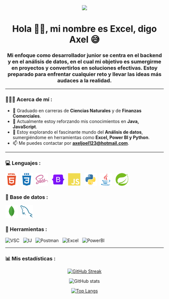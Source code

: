 <div id="header" align="center">
  <img src="https://media.giphy.com/media/v1.Y2lkPTc5MGI3NjExZWExNGY2YjNiY2M1NDI4Y2M0YWM3ZjIxZTM2MjQzNGFjNjA4YmRhYyZlcD12MV9pbnRlcm5hbF9naWZzX2dpZklkJmN0PWc/3oKIPEqDGUULpEU0aQ/giphy.gif" width="230px"/>
  <h1 align="center">Hola 🤝🏼, mi nombre es Excel, digo Axel 😅</h1>
  <h3 align="center">Mi enfoque como desarrollador junior se centra en el backend y en el análisis de datos, en el cual mi objetivo es sumergirme en proyectos y convertirlos en soluciones efectivas. Estoy preparado para enfrentar cualquier reto y llevar las ideas más audaces a la realidad.</h3>
</div>

---

### 👨🏽‍💻 Acerca de mí :

- 🔭 Graduado en carreras de **Ciencias Naturales** y de **Finanzas Comerciales**.
- 🌱 Actualmente estoy reforzando mis conocimientos en **Java, JavaScript**.
- 🔰 Estoy explorando el fascinante mundo del **Análisis de datos**, sumergiéndome en herramientas como **Excel, Power BI y Python**.
- 📫 Me puedes contactar por **axeljoel123@hotmail.com**.

---

<div align="left">
<h3>💻 Lenguajes :</h3>
    <div>
        <img src="https://github.com/devicons/devicon/blob/master/icons/html5/html5-plain-wordmark.svg" title="HTML5" alt="HTML" width="40" height="40"/>&nbsp;
        <img src="https://github.com/devicons/devicon/blob/master/icons/css3/css3-plain-wordmark.svg" title="CSS3" alt="CSS" width="40" height="40"/>&nbsp;
        <img src="https://github.com/devicons/devicon/blob/master/icons/sass/sass-original.svg" title="SASS" alt="SASS" width="40" height="40"/>&nbsp;&nbsp;
        <img src="https://github.com/devicons/devicon/blob/master/icons/bootstrap/bootstrap-original.svg" title="BT" alt="BT" width="40" height="40"/>&nbsp;&nbsp;
        <img src="https://github.com/devicons/devicon/blob/master/icons/javascript/javascript-plain.svg" title="JS" alt="Javascript" width="40" height="40"/>&nbsp;&nbsp;
        <img src="https://github.com/devicons/devicon/blob/master/icons/python/python-original.svg" title="PY" alt="Python" width="40" height="40"/>&nbsp;
        <img src="https://github.com/devicons/devicon/blob/master/icons/java/java-original.svg" title="Java" alt="Java" width="40" height="40"/>&nbsp;&nbsp;
        <img src="https://github.com/devicons/devicon/blob/master/icons/spring/spring-original.svg" title="Spring" alt="Springboot" width="40" height="40"/>&nbsp;&nbsp;
    </div>
</div>

<div align="left">
<h3>💾 Base de datos :</h3>
    <div>
      <img src="https://github.com/devicons/devicon/blob/master/icons/mongodb/mongodb-original.svg" title="MongoDB" alt="MongoDB" width="40" height="40"/>&nbsp;
       <img src="https://github.com/devicons/devicon/blob/master/icons/mysql/mysql-original.svg" title="SQL" alt="SQL" width="40" height="40"/>&nbsp;
    </div>
</div>

<div align="left">
<h3>🔨 Herramientas :</h3>
    <div>
      <img src="https://upload.wikimedia.org/wikipedia/commons/9/9a/Visual_Studio_Code_1.35_icon.svg" title="VSC" alt="VSC" width="40" height="40"/>&nbsp;&nbsp;
         <img src="https://upload.wikimedia.org/wikipedia/commons/9/9c/IntelliJ_IDEA_Icon.svg" title="IJ" alt="IJ" width="40" height="40"/>&nbsp;&nbsp;
        <img src="https://www.vectorlogo.zone/logos/getpostman/getpostman-icon.svg" title="Postman" alt="Postman" width="40" height="40"/>&nbsp;&nbsp;
        <img src="https://upload.wikimedia.org/wikipedia/commons/3/34/Microsoft_Office_Excel_%282019%E2%80%93present%29.svg" title="Excel" alt="Excel" width="40" height="40"/>&nbsp;&nbsp;
        <img src="https://github.com/microsoft/PowerBI-Icons/blob/main/SVG/Power-BI.svg" title="PowerBI" alt="PowerBI" width="40" height="40"/>&nbsp;&nbsp;
    </div>
</div>

---

### 📊 Mis estadísticas :
<div align="center">

[![GitHub Streak](http://github-readme-streak-stats.herokuapp.com?user=AxelSarmientoR&theme=transparent&border_radius=23&locale=es&date_format=j%20M%5B%20Y%5D&card_width=500)](https://git.io/streak-stats)
  
![GitHub stats](https://github-readme-stats.vercel.app/api?username=AxelSarmientoR&show_icons=true&theme=vue-dark)

[![Top Langs](https://github-readme-stats.vercel.app/api/top-langs/?username=AxelSarmientoR&layout=Donut-Chart-layout)](https://github.com/anuraghazra/github-readme-stats)
  
</div>


